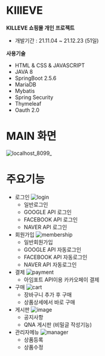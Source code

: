 # KIllEVE
**KILLEVE 쇼핑몰 개인 프로젝트**
- 개발기간 : 21.11.04 ~ 21.12.23 (51일)

__사용기술__
- HTML & CSS & JAVASCRIPT
- JAVA 8
- SpringBoot 2.5.6
- MariaDB
- Mybatis
- Spring Security
- Thymeleaf
- Oauth 2.0

# MAIN 화면
![localhost_8099_](https://user-images.githubusercontent.com/62008631/147199394-5ca52a29-df59-4841-a985-a4b0565830cc.gif)

# 주요기능
- 로그인
![login](https://user-images.githubusercontent.com/62008631/147200417-1fb95db0-9143-48bf-8cdf-525d3407433e.png)
  - 일반로그인
  - GOOGLE API 로그인
  - FACEBOOK API 로그인
  - NAVER API 로그인
- 회원가입
![membership](https://user-images.githubusercontent.com/62008631/147200487-5442ed33-da7f-442f-8295-5802117f950c.png)
  - 일반회원가입
  - GOOGLE API 자동로그인
  - FACEBOOK API 자동로그인
  - NAVER API 자동로그인
- 결제
![payment](https://user-images.githubusercontent.com/62008631/147200600-c1621812-a99f-4237-923f-b9429674de95.png)
  - 아임포트 API이용 카카오페이 결제
- 구매
![cart](https://user-images.githubusercontent.com/62008631/147200824-0d28288c-edc4-4170-9216-29c56e9b859c.png)
  - 장바구니 추가 후 구매
  - 상품상세에서 바로 구매
- 게시판
![image](https://user-images.githubusercontent.com/62008631/147200889-c43c7b76-8d57-46ed-8812-c4628a079cb9.png)
  - 공지사항
  - QNA 게시판 (비밀글 작성기능)
- 관리자메뉴
![manager](https://user-images.githubusercontent.com/62008631/147200966-5ecbdbc8-b16e-4540-8a16-dddc957422de.png)
  - 상품등록
  - 상품수정



